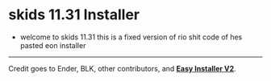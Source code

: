 
# skids 11.31 Installer
- welcome to skids 11.31 this is a fixed version of rio shit code of hes pasted eon installer
---
Credit goes to Ender, BLK, other contributors, and **[Easy Installer V2](https://github.com/simplyblk/EasyInstallerV2)**.
